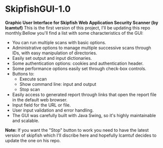 # SkipfishGUI-1.0
**Graphic User Interface for Skipfish Web Application Security Scanner (by lcamtuf)**
This is the first version of this project, I'll be updating this repo monthly.Bellow you'll find a list with some characteristics of the GUI:
- You can run multiple scans with basic options.
- Administrative options to manage multiple successive scans through IDs, with easy manipulation of directories.
- Easily set output and input dictionaries.
- Some authentication options: cookies and authentication header.
- Some performance options easily set through check-box controls.
- Buttons to:
  - Execute scan
  - Show command line: input and output
  - Stop scan
- Easily access to generated report through links that open the report file in the default web browser.
- Input field for the URL or file.
- User input validation and error handling.
- The GUI was carefully built with Java Swing, so it's highly maintainable and scalable.

**Note:** If you want the "Stop" button to work you need to have the latest version of skipfish which I'll discribe here and hopefully lcamtuf decides to update the one on his repo. 

